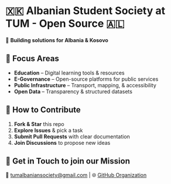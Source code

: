 # 🇽🇰 Albanian Student Society at TUM - Open Source 🇦🇱

🚀 **Building solutions for Albania & Kosovo**  

## 📌 Focus Areas  
- **Education** – Digital learning tools & resources  
- **E-Governance** – Open-source platforms for public services  
- **Public Infrastructure** – Transport, mapping, & accessibility  
- **Open Data** – Transparency & structured datasets  

## 🔧 How to Contribute  
1. **Fork & Star** this repo  
2. **Explore Issues** & pick a task  
3. **Submit Pull Requests** with clear documentation  
4. **Join Discussions** to propose new ideas  

## 📡 Get in Touch to join our Mission
📧 tumalbaniansociety@gmail.com | 🌐 [GitHub Organization](https://github.com/TUM-Albanian-Students)  
